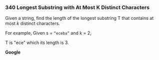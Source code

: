### 340 Longest Substring with At Most K Distinct Characters

Given a string, find the length of the longest substring T that contains at most *k* distinct characters.

For example, Given s = `“eceba”` and k = 2,

T is "ece" which its length is 3.

**Google**

